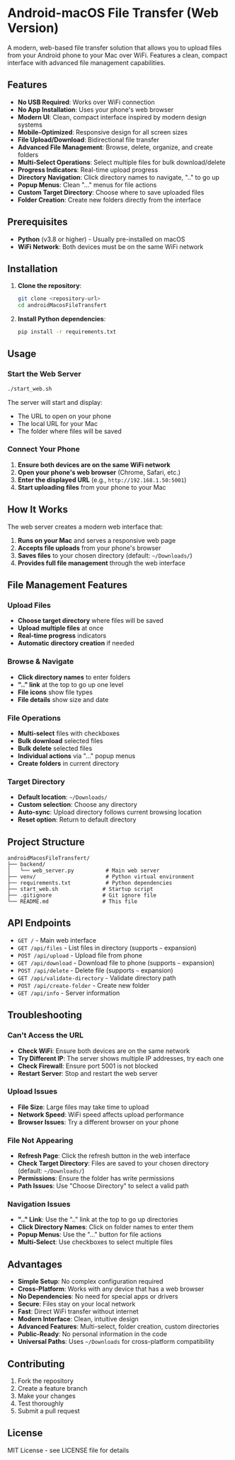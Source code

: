 # Android-macOS File Transfer (Web Version)

A modern, web-based file transfer solution that allows you to upload files from your Android phone to your Mac over WiFi. Features a clean, compact interface with advanced file management capabilities.

## Features

- **No USB Required**: Works over WiFi connection
- **No App Installation**: Uses your phone's web browser
- **Modern UI**: Clean, compact interface inspired by modern design systems
- **Mobile-Optimized**: Responsive design for all screen sizes
- **File Upload/Download**: Bidirectional file transfer
- **Advanced File Management**: Browse, delete, organize, and create folders
- **Multi-Select Operations**: Select multiple files for bulk download/delete
- **Progress Indicators**: Real-time upload progress
- **Directory Navigation**: Click directory names to navigate, ".." to go up
- **Popup Menus**: Clean "..." menus for file actions
- **Custom Target Directory**: Choose where to save uploaded files
- **Folder Creation**: Create new folders directly from the interface

## Prerequisites

- **Python** (v3.8 or higher) - Usually pre-installed on macOS
- **WiFi Network**: Both devices must be on the same WiFi network

## Installation

1. **Clone the repository**:
   ```bash
   git clone <repository-url>
   cd androidMacosFileTransfert
   ```

2. **Install Python dependencies**:
   ```bash
   pip install -r requirements.txt
   ```

## Usage

### Start the Web Server

```bash
./start_web.sh
```

The server will start and display:
- The URL to open on your phone
- The local URL for your Mac
- The folder where files will be saved

### Connect Your Phone

1. **Ensure both devices are on the same WiFi network**
2. **Open your phone's web browser** (Chrome, Safari, etc.)
3. **Enter the displayed URL** (e.g., `http://192.168.1.50:5001`)
4. **Start uploading files** from your phone to your Mac

## How It Works

The web server creates a modern web interface that:
1. **Runs on your Mac** and serves a responsive web page
2. **Accepts file uploads** from your phone's browser
3. **Saves files** to your chosen directory (default: `~/Downloads/`)
4. **Provides full file management** through the web interface

## File Management Features

### Upload Files
- **Choose target directory** where files will be saved
- **Upload multiple files** at once
- **Real-time progress** indicators
- **Automatic directory creation** if needed

### Browse & Navigate
- **Click directory names** to enter folders
- **".." link** at the top to go up one level
- **File icons** show file types
- **File details** show size and date

### File Operations
- **Multi-select** files with checkboxes
- **Bulk download** selected files
- **Bulk delete** selected files
- **Individual actions** via "..." popup menus
- **Create folders** in current directory

### Target Directory
- **Default location**: `~/Downloads/`
- **Custom selection**: Choose any directory
- **Auto-sync**: Upload directory follows current browsing location
- **Reset option**: Return to default directory

## Project Structure

```
androidMacosFileTransfert/
├── backend/
│   └── web_server.py          # Main web server
├── venv/                      # Python virtual environment
├── requirements.txt           # Python dependencies
├── start_web.sh              # Startup script
├── .gitignore                # Git ignore file
└── README.md                 # This file
```

## API Endpoints

- `GET /` - Main web interface
- `GET /api/files` - List files in directory (supports `~` expansion)
- `POST /api/upload` - Upload file from phone
- `GET /api/download` - Download file to phone (supports `~` expansion)
- `POST /api/delete` - Delete file (supports `~` expansion)
- `GET /api/validate-directory` - Validate directory path
- `POST /api/create-folder` - Create new folder
- `GET /api/info` - Server information

## Troubleshooting

### Can't Access the URL
- **Check WiFi**: Ensure both devices are on the same network
- **Try Different IP**: The server shows multiple IP addresses, try each one
- **Check Firewall**: Ensure port 5001 is not blocked
- **Restart Server**: Stop and restart the web server

### Upload Issues
- **File Size**: Large files may take time to upload
- **Network Speed**: WiFi speed affects upload performance
- **Browser Issues**: Try a different browser on your phone

### File Not Appearing
- **Refresh Page**: Click the refresh button in the web interface
- **Check Target Directory**: Files are saved to your chosen directory (default: `~/Downloads/`)
- **Permissions**: Ensure the folder has write permissions
- **Path Issues**: Use "Choose Directory" to select a valid path

### Navigation Issues
- **".." Link**: Use the ".." link at the top to go up directories
- **Click Directory Names**: Click on folder names to enter them
- **Popup Menus**: Use the "..." button for file actions
- **Multi-Select**: Use checkboxes to select multiple files

## Advantages

- **Simple Setup**: No complex configuration required
- **Cross-Platform**: Works with any device that has a web browser
- **No Dependencies**: No need for special apps or drivers
- **Secure**: Files stay on your local network
- **Fast**: Direct WiFi transfer without internet
- **Modern Interface**: Clean, intuitive design
- **Advanced Features**: Multi-select, folder creation, custom directories
- **Public-Ready**: No personal information in the code
- **Universal Paths**: Uses `~/Downloads` for cross-platform compatibility

## Contributing

1. Fork the repository
2. Create a feature branch
3. Make your changes
4. Test thoroughly
5. Submit a pull request

## License

MIT License - see LICENSE file for details
